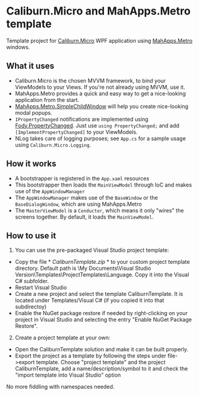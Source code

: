 # Caliburn.Micro and MahApps.Metro template

Template project for [Caliburn.Micro](https://github.com/Caliburn-Micro/Caliburn.Micro) WPF application using [MahApps.Metro](https://github.com/MahApps/MahApps.Metro) windows.

## What it uses

* Caliburn.Micro is the chosen MVVM framework, to bind your ViewModels to your Views. If you're not already using MVVM, use it.
* MahApps.Metro provides a quick and easy way to get a nice-looking application from the start.
* [MahApps.Metro.SimpleChildWindow](https://github.com/punker76/MahApps.Metro.SimpleChildWindow) will help you create nice-looking modal popups.
* `IPropertyChanged` notifications are implemented using [Fody.PropertyChanged](https://github.com/Fody/PropertyChanged). Just use `using PropertyChanged;` and add `[ImplementPropertyChanged]` to your ViewModels.
* NLog takes care of logging purposes; see `App.cs` for a sample usage using `Caliburn.Micro.Logging`.

## How it works

* A bootstrapper is registered in the `App.xaml` resources
* This bootstrapper then loads the `MainViewModel` through IoC and makes use of the `AppWindowManager`
* The `AppWindowManager` makes use of the `BaseWindow` or the `BaseDialogWindow`, which are using MahApps.Metro
* The `MasterViewModel` is a `Conductor`, which means it only "wires" the screens together. By default, it loads the `MainViewModel`.

## How to use it

1. You can use the pre-packaged Visual Studio project template:
  * Copy the file * *CaliburnTemplate.zip* * to your custom project template directory. Default path is \My Documents\Visual Studio Version\Templates\ProjectTemplates\Language\. Copy it into the Visual C# subfolder.
  * Restart Visual Studio
  * Create a new project and select the template CaliburnTemplate. It is located under Templates/Visual C# (if you copied it into that subdirectoy)
  * Enable the NuGet package restore if needed by right-clicking on your project in Visual Studio and selecting the entry "Enable NuGet Package Restore".
   
2. Create a project template at your own:
  * Open the CaliburnTemplate solution and make it can be built properly. 
  * Export the project as a template by following the steps under file->export template. Choose "project template" and the project CaliburnTemplate, add a name/description/symbol to it and check the "import template into Visual Studio" option

No more fiddling with namespaces needed.
